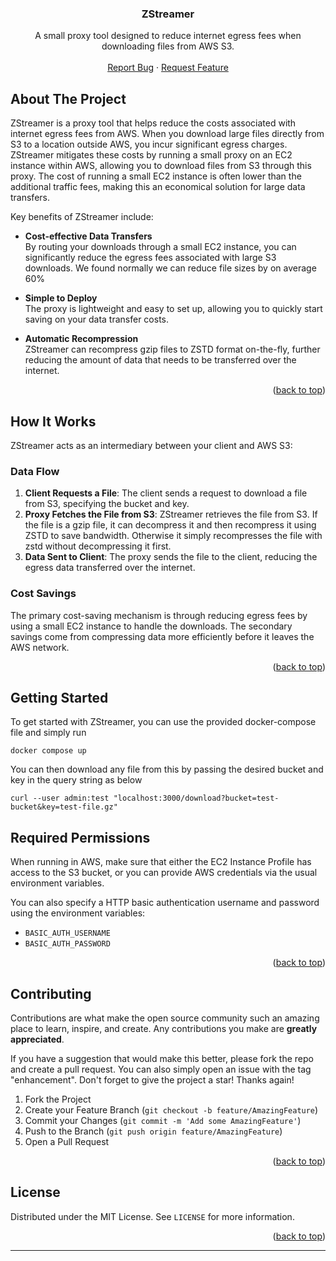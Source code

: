 <a name="readme-top"></a>

<div align="center">
<h3 align="center">ZStreamer</h3>

  <p align="center">
    A small proxy tool designed to reduce internet egress fees when downloading files from AWS S3.
    <br />
    <br />
    <a href="https://github.com/rorylshanks/zstreamer/issues">Report Bug</a>
    ·
    <a href="https://github.com/rorylshanks/zstreamer/issues">Request Feature</a>
  </p>
</div>

<!-- ABOUT THE PROJECT -->
## About The Project

ZStreamer is a proxy tool that helps reduce the costs associated with internet egress fees from AWS. When you download large files directly from S3 to a location outside AWS, you incur significant egress charges. ZStreamer mitigates these costs by running a small proxy on an EC2 instance within AWS, allowing you to download files from S3 through this proxy. The cost of running a small EC2 instance is often lower than the additional traffic fees, making this an economical solution for large data transfers.

Key benefits of ZStreamer include:

- **Cost-effective Data Transfers**  
  By routing your downloads through a small EC2 instance, you can significantly reduce the egress fees associated with large S3 downloads. We found normally we can reduce file sizes by on average 60%
  
- **Simple to Deploy**  
  The proxy is lightweight and easy to set up, allowing you to quickly start saving on your data transfer costs.

- **Automatic Recompression**  
  ZStreamer can recompress gzip files to ZSTD format on-the-fly, further reducing the amount of data that needs to be transferred over the internet.

<p align="right">(<a href="#readme-top">back to top</a>)</p>

## How It Works

ZStreamer acts as an intermediary between your client and AWS S3:

### Data Flow
1. **Client Requests a File**: The client sends a request to download a file from S3, specifying the bucket and key.
2. **Proxy Fetches the File from S3**: ZStreamer retrieves the file from S3. If the file is a gzip file, it can decompress it and then recompress it using ZSTD to save bandwidth. Otherwise it simply recompresses the file with zstd without decompressing it first.
3. **Data Sent to Client**: The proxy sends the file to the client, reducing the egress data transferred over the internet.

### Cost Savings
The primary cost-saving mechanism is through reducing egress fees by using a small EC2 instance to handle the downloads. The secondary savings come from compressing data more efficiently before it leaves the AWS network.

<p align="right">(<a href="#readme-top">back to top</a>)</p>

<!-- GETTING STARTED -->
## Getting Started

To get started with ZStreamer, you can use the provided docker-compose file and simply run

```
docker compose up
```

You can then download any file from this by passing the desired bucket and key in the query string as below

```
curl --user admin:test "localhost:3000/download?bucket=test-bucket&key=test-file.gz"
```

## Required Permissions

When running in AWS, make sure that either the EC2 Instance Profile has access to the S3 bucket, or you can provide AWS credentials via the usual environment variables.

You can also specify a HTTP basic authentication username and password using the environment variables:

- `BASIC_AUTH_USERNAME`
- `BASIC_AUTH_PASSWORD`

<p align="right">(<a href="#readme-top">back to top</a>)</p>

<!-- CONTRIBUTING -->
## Contributing

Contributions are what make the open source community such an amazing place to learn, inspire, and create. Any contributions you make are **greatly appreciated**.

If you have a suggestion that would make this better, please fork the repo and create a pull request. You can also simply open an issue with the tag "enhancement".
Don't forget to give the project a star! Thanks again!

1. Fork the Project
2. Create your Feature Branch (`git checkout -b feature/AmazingFeature`)
3. Commit your Changes (`git commit -m 'Add some AmazingFeature'`)
4. Push to the Branch (`git push origin feature/AmazingFeature`)
5. Open a Pull Request

<p align="right">(<a href="#readme-top">back to top</a>)</p>

<!-- LICENSE -->
## License

Distributed under the MIT License. See `LICENSE` for more information.

<p align="right">(<a href="#readme-top">back to top</a>)</p>

---
